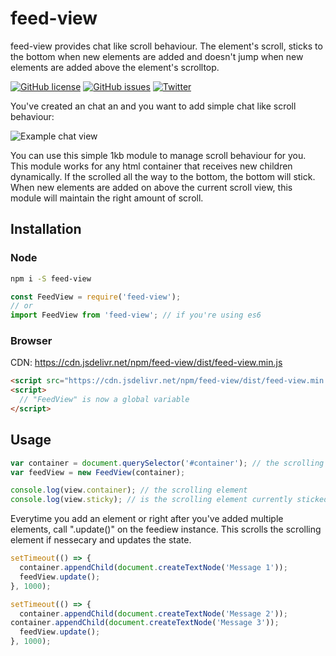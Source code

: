 # feed-view

feed-view provides chat like scroll behaviour. The element's scroll, sticks to the bottom when new elements are added and doesn't jump when new elements are added above the element's scrolltop.

[![GitHub license](https://img.shields.io/github/license/LesterGallagher/feed-view.svg)](https://github.com/LesterGallagher/feed-view/blob/master/LICENSE)
[![GitHub issues](https://img.shields.io/github/issues/LesterGallagher/feed-view.svg)](https://github.com/LesterGallagher/feed-view/issues)
[![Twitter](https://img.shields.io/twitter/url/https/www.npmjs.com/package/feed-view.svg?style=social)](https://twitter.com/intent/tweet?text=Wow:&url=https%3A%2F%2Fwww.npmjs.com%2Fpackage%2Ffeed-view)

You've created an chat an and you want to add simple chat like scroll behaviour:

![Example chat view](./chat.png)

You can use this simple 1kb module to manage scroll behaviour for you. This module works for any html container that receives new children dynamically. If the scrolled all the way to the bottom, the bottom will stick. When new elements are added on above the current scroll view, this module will maintain the right amount of scroll.

## Installation

### Node

```bash
npm i -S feed-view
```

```javascript
const FeedView = require('feed-view');
// or
import FeedView from 'feed-view'; // if you're using es6
```

### Browser

CDN: https://cdn.jsdelivr.net/npm/feed-view/dist/feed-view.min.js

```html
<script src="https://cdn.jsdelivr.net/npm/feed-view/dist/feed-view.min.js"></script>
<script>
  // "FeedView" is now a global variable
</script>
```

## Usage

```javascript
var container = document.querySelector('#container'); // the scrolling element
var feedView = new FeedView(container);

console.log(view.container); // the scrolling element
console.log(view.sticky); // is the scrolling element currently sticked to the bottom
```

Everytime you add an element or right after you've added multiple elements, 
call ".update()" on the feediew instance. This scrolls the scrolling element if nessecary
and updates the state.

```javascript
setTimeout(() => {
  container.appendChild(document.createTextNode('Message 1'));
  feedView.update();
}, 1000);

setTimeout(() => {
  container.appendChild(document.createTextNode('Message 2'));
container.appendChild(document.createTextNode('Message 3'));
  feedView.update();
}, 1000);
```
